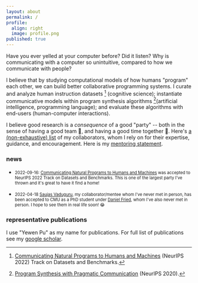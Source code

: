 ```yaml
---
layout: about
permalink: /
profile:
  align: right
  image: profile.png
published: true
---
```


Have you ever yelled at your computer before? Did it listen? Why is communicating with a computer so unintuitive, compared to how we communicate with people? 

I believe that by studying computational models of how humans "program" each other, we can build better collaborative programming systems. I curate and analyze human instruction datasets [^larc] (cognitive science); instantiate communicative models within program synthesis algorithms [^prag](artificial intelligence, programming language); and evaluate these algorithms with end-users (human-computer interactions).

I believe good research is a _consequence_ of a good "party" -- both in the sense of having a good team 👥, and having a good time together 🎉. Here's [a (non-exhaustive) list](under-construction!) of my collaborators, whom I rely on for their expertise, guidance, and encouragement. Here is my [mentoring statement](/mentoring-statement/).

### news
* <span style="font-size:0.8em;"> 2022-09-16: [Communicating Natural Programs to Humans and Machines](https://arxiv.org/abs/2106.07824) was accepted to NeurIPS 2022 Track on Datasets and Benchmarks. This is one of the largest party I've thrown and it's great to have it find a home! </span>

* <span style="font-size:0.8em;"> 2022-04-18 [Saujas Vaduguru](https://twitter.com/saujasv), my collaborator/mentee whom I've never met in person, has been accepted to CMU as a PhD student under [Daniel Fried](https://twitter.com/dan_fried), whom I've also never met in person. I hope to see them in real life soon! 😂 </span>

### representative publications
I use "Yewen Pu" as my name for publications. For full list of publications see my [google scholar](https://scholar.google.com/citations?user=LJnNKXMAAAAJ&hl=en).

[^larc]: [Communicating Natural Programs to Humans and Machines](https://arxiv.org/abs/2106.07824) (NeurIPS 2022) Track on Datasets and Benchmarks.

[^prag]: [Program Synthesis with Pragmatic Communication](https://arxiv.org/abs/2007.05060) (NeurIPS 2020).





